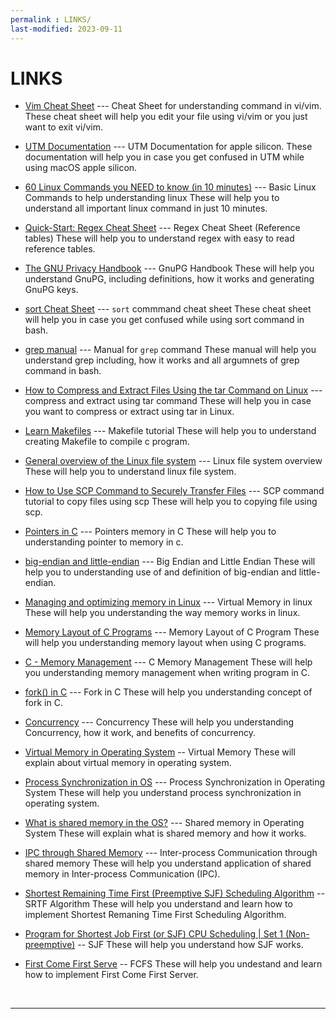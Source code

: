 ```yaml
---
permalink : LINKS/
last-modified: 2023-09-11
---
```


# LINKS

* [Vim Cheat Sheet](https://vim.rtorr.com/) --- Cheat Sheet for understanding command in vi/vim.
These cheat sheet will help you edit your file using vi/vim or you just want to exit vi/vim.

* [UTM Documentation](https://docs.getutm.app/) --- UTM Documentation for apple silicon.
These documentation will help you in case you get confused in UTM while using macOS apple silicon.

* [60 Linux Commands you NEED to know (in 10 minutes)](https://www.youtube.com/watch?v=gd7BXuUQ91w) --- Basic Linux Commands to help understanding linux
These will help you to understand all important linux command in just 10 minutes.

* [Quick-Start: Regex Cheat Sheet](https://www.rexegg.com/regex-quickstart.html) --- Regex Cheat Sheet (Reference tables)
These will help you to understand regex with easy to read reference tables.

* [The GNU Privacy Handbook](https://www.gnupg.org/gph/en/manual.html) --- GnuPG Handbook
These will help you understand GnuPG, including definitions, how it works and generating GnuPG keys.

* [sort Cheat Sheet](https://cheat.sh/sort) --- `sort` commmand cheat sheet
These cheat sheet will help you in case you get confused while using sort command in bash.

* [grep manual](https://www.gnu.org/software/grep/manual/grep.html#Back_002dreferences-and-Subexpressions) --- Manual for `grep` command
These manual will help you understand grep including, how it works and all argumnets of grep command in bash.

* [How to Compress and Extract Files Using the tar Command on Linux](https://www.howtogeek.com/248780/how-to-compress-and-extract-files-using-the-tar-command-on-linux/) --- compress and extract using tar command
These will help you in case you want to compress or extract using tar in Linux.

* [Learn Makefiles](https://makefiletutorial.com) --- Makefile tutorial
These will help you to understand creating Makefile to compile c program.

* [General overview of the Linux file system](https://tldp.org/LDP/intro-linux/html/sect_03_01.html) --- Linux file system overview
These will help you to understand linux file system.

* [How to Use SCP Command to Securely Transfer Files](https://linuxize.com/post/how-to-use-scp-command-to-securely-transfer-files/) --- SCP command tutorial to copy files using scp
These will help you to copying file using scp.

* [Pointers in C](https://linuxhint.com/use-pointers-c/#:~:text=Pointers%20are%20the%20most%20important,which%20we%20want%20to%20point.) --- Pointers memory in C
These will help you to understanding pointer to memory in c.

* [big-endian and little-endian](https://www.techtarget.com/searchnetworking/definition/big-endian-and-little-endian) --- Big Endian and Little Endian
These will help you to understanding use of and definition of big-endian and little-endian.

* [Managing and optimizing memory in Linux](https://www.site24x7.com/learn/linux/optimize-memory.html#:~:text=The%20entire%20memory%20in%20Linux,space%20from%20the%20hard%20disk.) --- Virtual Memory in linux
These will help you understanding the way memory works in linux.

* [Memory Layout of C Programs](https://www.geeksforgeeks.org/memory-layout-of-c-program/) --- Memory Layout of C Program
These will help you understanding memory layout when using C programs.

* [C - Memory Management](https://www.tutorialspoint.com/cprogramming/c_memory_management.htm) --- C Memory Management
These will help you understanding memory management when writing program in C.

* [fork() in C](https://www.geeksforgeeks.org/fork-system-call/) --- Fork in C
These will help you understanding concept of fork in C.

* [Concurrency](https://web.mit.edu/6.005/www/fa14/classes/17-concurrency/#:~:text=Concurrency%20means%20multiple%20computations%20are,cores%20on%20a%20single%20chip) --- Concurrency
These will help you understanding Concurrency, how it work, and benefits of concurrency.

* [Virtual Memory in Operating System](https://www.geeksforgeeks.org/virtual-memory-in-operating-system/) -- Virtual Memory
These will explain about virtual memory in operating system.

* [Process Synchronization in OS](https://www.scaler.com/topics/operating-system/process-synchronization-in-os/) --- Process Synchronization in Operating System
These will help you understand process synchronization in operating system.

* [What is shared memory in the OS?](https://www.tutorialspoint.com/what-is-shared-memory-in-the-os) --- Shared memory in Operating System
These will explain what is shared memory and how it works.

* [IPC through Shared Memory](https://www.javatpoint.com/ipc-through-shared-memory) --- Inter-process Communication through shared memory
These will help you understand application of shared memory in Inter-process Communication (IPC).

* [Shortest Remaining Time First (Preemptive SJF) Scheduling Algorithm](https://www.geeksforgeeks.org/shortest-remaining-time-first-preemptive-sjf-scheduling-algorithm/) -- SRTF Algorithm
These will help you understand and learn how to implement Shortest Remaning Time First Scheduling Algorithm.

* [Program for Shortest Job First (or SJF) CPU Scheduling | Set 1 (Non- preemptive)](https://www.geeksforgeeks.org/program-for-shortest-job-first-or-sjf-cpu-scheduling-set-1-non-preemptive/) -- SJF
These will help you understand how SJF works.

* [First Come First Serve](https://www.geeksforgeeks.org/first-come-first-serve-cpu-scheduling-non-preemptive/) -- FCFS
These will help you undestand and learn how to implement First Come First Server.

<br>
<hr> 
